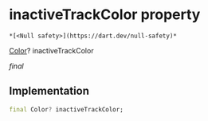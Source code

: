 


# inactiveTrackColor property




    *[<Null safety>](https://dart.dev/null-safety)*


[Color](https://api.flutter.dev/flutter/dart-ui/Color-class.html)? inactiveTrackColor
  
_final_






## Implementation

```dart
final Color? inactiveTrackColor;


```







